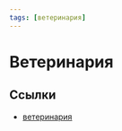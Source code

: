 ```yaml
---
tags: [ветеринария]
---
```

# Ветеринария

## Ссылки

* [ветеринария](https://ru.wikipedia.org/wiki/%D0%92%D0%B5%D1%82%D0%B5%D1%80%D0%B8%D0%BD%D0%B0%D1%80%D0%B8%D1%8F "Ветеринария")
